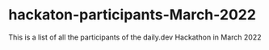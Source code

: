 # hackaton-participants-March-2022
This is a list of all the participants of the daily.dev Hackathon in March 2022
